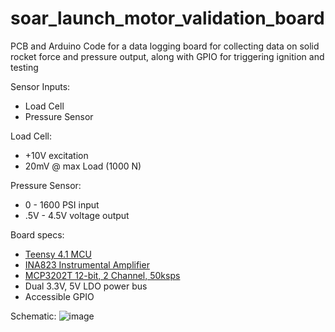 # soar_launch_motor_validation_board
PCB and Arduino Code for a data logging board for collecting data on solid rocket force and pressure output, along with GPIO for triggering ignition and testing

Sensor Inputs:
-  Load Cell
-  Pressure Sensor

Load Cell:
-  +10V excitation
-  20mV @ max Load (1000 N)

Pressure Sensor:
-  0 - 1600 PSI input
-  .5V - 4.5V voltage output

Board specs:
-  [Teensy 4.1 MCU](https://www.pjrc.com/store/teensy41.html)
-  [INA823 Instrumental Amplifier](https://www.ti.com/product/INA823?utm_source=google&utm_medium=cpc&utm_campaign=asc-null-null-GPN_EN-cpc-pf-google-wwe&utm_content=INA823&ds_k=INA823&DCM=yes&gad_source=1&gclid=Cj0KCQiAoKeuBhCoARIsAB4WxtcPaApMLNnKOuGF0fya7Qy3El9pm-ohKC3AlAP7697QAOL5JRwLc-kaApGQEALw_wcB&gclsrc=aw.ds)
-  [MCP3202T 12-bit, 2 Channel, 50ksps](https://www.microchip.com/en-us/product/mcp3202)
-  Dual 3.3V, 5V LDO power bus
-  Accessible GPIO
  
Schematic:
![image](https://github.com/ywf1/soar_launch_motor_validation_board/assets/115194344/6f9c84cb-89cd-4f3f-a8f6-9200f3c9a9da)


